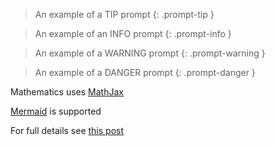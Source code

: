 > An example of a TIP prompt
{: .prompt-tip }

> An example of an INFO prompt
{: .prompt-info }

> An example of a WARNING prompt
{: .prompt-warning }

> An example of a DANGER prompt
{: .prompt-danger }

Mathematics uses [MathJax](https://www.mathjax.org/)

[Mermaid](https://github.com/mermaid-js/mermaid) is supported

For full details see [this post](https://chirpy.cotes.page/posts/write-a-new-post/)

